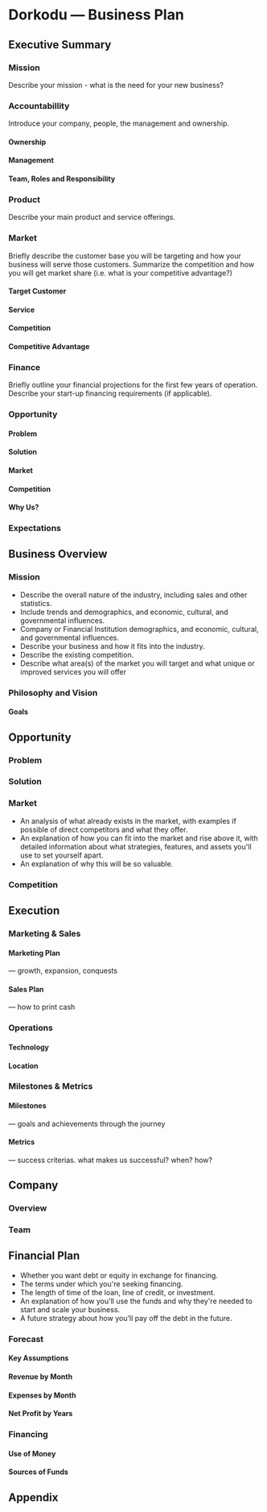 # Dorkodu — Business Plan

## Executive Summary

### Mission

Describe your mission - what is the need for your new business? 

### Accountabillity

Introduce your company, people, the management and ownership. 

#### Ownership

#### Management

#### Team, Roles and Responsibility

### Product

Describe your main product and service offerings. 

### Market

Briefly describe the customer base you will be targeting and how your business will serve those customers. Summarize the competition and how you will get market share (i.e. what is your competitive advantage?) 

#### Target Customer

#### Service

#### Competition

#### Competitive Advantage

### Finance

Briefly outline your financial projections for the first few years of operation.
Describe your start-up financing requirements (if applicable).

### Opportunity

#### Problem

#### Solution

#### Market

#### Competition

#### Why Us?

### Expectations

## Business Overview

### Mission

- Describe the overall nature of the industry, including sales and other statistics.
- Include trends and demographics, and economic, cultural, and governmental influences. 
- Company or Financial Institution demographics, and economic, cultural, and governmental influences.
- Describe your business and how it fits into the industry.
- Describe the existing competition.
- Describe what area(s) of the market you will target and what unique or improved services you will offer

### Philosophy and Vision

#### Goals 

## Opportunity

### Problem

### Solution

### Market

- An analysis of what already exists in the market, with examples if possible of direct competitors and what they offer. 
- An explanation of how you can fit into the market and rise above it, with detailed information about what strategies, features, and assets you'll use to set yourself apart.
- An explanation of why this will be so valuable.

### Competition

## Execution

### Marketing & Sales

#### Marketing Plan

— growth, expansion, conquests

#### Sales Plan

— how to print cash

### Operations

#### Technology

#### Location

### Milestones & Metrics

#### Milestones

— goals and achievements through the journey

#### Metrics

— success criterias. what makes us successful? when? how? 

## Company

### Overview

### Team

## Financial Plan

- Whether you want debt or equity in exchange for financing. 
- The terms under which you're seeking financing. 
- The length of time of the loan, line of credit, or investment.
- An explanation of how you'll use the funds and why they're needed to start and scale your business.
- A future strategy about how you'll pay off the debt in the future.

### Forecast

#### Key Assumptions

#### Revenue by Month

#### Expenses by Month

#### Net Profit by Years

### Financing

#### Use of Money

#### Sources of Funds

## Appendix

